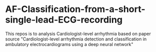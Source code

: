 # AF-Classification-from-a-short-single-lead-ECG-recording
This repos is to analysis Cardiologist-level arrhythmia based on paper source "Cardiologist-level arrhythmia detection and classification in ambulatory electrocardiograms using a deep neural network"
